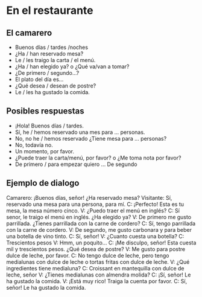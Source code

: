 # En el restaurante

## El camarero
- Buenos días / tardes /noches 
- ¿Ha / han reservado mesa?
- Le / les traigo la carta / el menú.
- ¿Ha / han elegido ya? o ¿Qué va/van a tomar?
- ¿De primero / segundo...?
- El plato del día es...
- ¿Qué desea / desean de postre?
- Le / les ha gustado la comida.

## Posibles respuestas
- ¡Hola! Buenos días / tardes.
- Sí, he / hemos reservado una mes para ... personas.
- No, no he / hemos reservado ¿Tiene mesa para ... personas?
- No, todavía no.
- Un momento, por favor.
- ¿Puede traer la carta/menú, por favor? o ¿Me toma nota por favor?
- De primero / para empezar quiero ... De segundo

## Ejemplo de dialogo
Camarero: ¡Buenos días, señor! ¿Ha reservado mesa?
Visitante: Sí, reservado una mesa para una persona, para mí.
C: ¡Perfecto! Esta es tu mesa, la mesa número cinco.
V: ¿Puedo traer el menú en inglés?
C: Sí senor, le traigo el menú en inglés. ¿Ha elegido ya?
V: De primero me gusto parrillada. ¿Tienes parrillada con la carne de cordero?
C: Sí, tengo parrillada con la carne de cordero.
V: De segundo, me gusto carbonara y para beber una botella de vino tinto.
C: Sí, señor!
V: ¿Cuanto cuesta una botella?
C: Trescientos pesos
V: Hmm, un poquito...
C: ¡Me disculpo, señor! 
Esta cuesta mil y trescientos pesos.
¿Qué desea de postre?
V: Me gusto para postre dulce de leche, por favor.
C: No tengo dulce de leche, pero tengo medialunas con dulce de leche o tortas fritas con dulce de leche.
V: ¿Qué ingredientes tiene medialuna?
C: Croissant en mantequilla con dulce de leche, señor
V: ¿Tienes medialunas con almendra molida?
C: ¡Sí, señor! Le ha gustado la comida.
V: ¡Está muy rico! Traiga la cuenta por favor.
C: Sí, señor! Le ha gustado la comida.